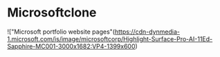 # Microsoftclone

!["Microsoft portfolio website pages"(https://cdn-dynmedia-1.microsoft.com/is/image/microsoftcorp/Highlight-Surface-Pro-AI-11Ed-Sapphire-MC001-3000x1682:VP4-1399x600)